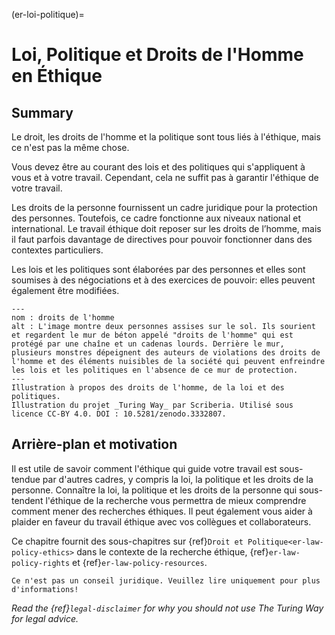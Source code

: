 (er-loi-politique)=
# Loi, Politique et Droits de l'Homme en Éthique

## Summary
Le droit, les droits de l'homme et la politique sont tous liés à l'éthique, mais ce n'est pas la même chose.

Vous devez être au courant des lois et des politiques qui s'appliquent à vous et à votre travail. Cependant, cela ne suffit pas à garantir l'éthique de votre travail.

Les droits de la personne fournissent un cadre juridique pour la protection des personnes. Toutefois, ce cadre fonctionne aux niveaux national et international. Le travail éthique doit reposer sur les droits de l’homme, mais il faut parfois davantage de directives pour pouvoir fonctionner dans des contextes particuliers.

Les lois et les politiques sont élaborées par des personnes et elles sont soumises à des négociations et à des exercices de pouvoir: elles peuvent également être modifiées.

```{figure} ../figures/human-rights.jpg
---
nom : droits de l'homme
alt : L'image montre deux personnes assises sur le sol. Ils sourient et regardent le mur de béton appelé "droits de l'homme" qui est protégé par une chaîne et un cadenas lourds. Derrière le mur, plusieurs monstres dépeignent des auteurs de violations des droits de l'homme et des éléments nuisibles de la société qui peuvent enfreindre les lois et les politiques en l'absence de ce mur de protection.
---
Illustration à propos des droits de l'homme, de la loi et des politiques.
Illustration du projet _Turing Way_ par Scriberia. Utilisé sous licence CC-BY 4.0. DOI : 10.5281/zenodo.3332807.
```

## Arrière-plan et motivation

Il est utile de savoir comment l'éthique qui guide votre travail est sous-tendue par d'autres cadres, y compris la loi, la politique et les droits de la personne. Connaître la loi, la politique et les droits de la personne qui sous-tendent l'éthique de la recherche vous permettra de mieux comprendre comment mener des recherches éthiques. Il peut également vous aider à plaider en faveur du travail éthique avec vos collègues et collaborateurs.

Ce chapitre fournit des sous-chapitres sur {ref}`Droit et Politique<er-law-policy-ethics>` dans le contexte de la recherche éthique, {ref}`er-law-policy-rights` et {ref}`er-law-policy-resources`.

```{attention}
Ce n'est pas un conseil juridique. Veuillez lire uniquement pour plus d'informations!
```
*Read the {ref}`legal-disclaimer` for why you should not use The Turing Way for legal advice.*
